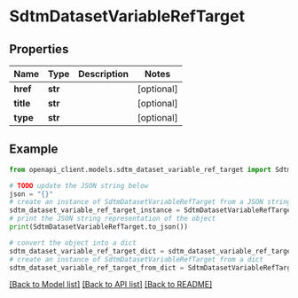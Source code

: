 # SdtmDatasetVariableRefTarget


## Properties

Name | Type | Description | Notes
------------ | ------------- | ------------- | -------------
**href** | **str** |  | [optional] 
**title** | **str** |  | [optional] 
**type** | **str** |  | [optional] 

## Example

```python
from openapi_client.models.sdtm_dataset_variable_ref_target import SdtmDatasetVariableRefTarget

# TODO update the JSON string below
json = "{}"
# create an instance of SdtmDatasetVariableRefTarget from a JSON string
sdtm_dataset_variable_ref_target_instance = SdtmDatasetVariableRefTarget.from_json(json)
# print the JSON string representation of the object
print(SdtmDatasetVariableRefTarget.to_json())

# convert the object into a dict
sdtm_dataset_variable_ref_target_dict = sdtm_dataset_variable_ref_target_instance.to_dict()
# create an instance of SdtmDatasetVariableRefTarget from a dict
sdtm_dataset_variable_ref_target_from_dict = SdtmDatasetVariableRefTarget.from_dict(sdtm_dataset_variable_ref_target_dict)
```
[[Back to Model list]](../README.md#documentation-for-models) [[Back to API list]](../README.md#documentation-for-api-endpoints) [[Back to README]](../README.md)


